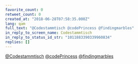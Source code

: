 ```yaml
---
favorite_count: 0
retweet_count: 0
created_at: "2018-06-28T07:58:35.000Z"
lang: qam
full_text: "@Codestammtisch @codePrincess @findingmarbles"
in_reply_to_screen_name: Codestammtisch
in_reply_to_status_id_str: "1011883390339960834"
replies: []
---
```


[@Codestammtisch](https://twitter.com/Codestammtisch)
[@codePrincess](https://twitter.com/codePrincess)
[@findingmarbles](https://twitter.com/findingmarbles)
